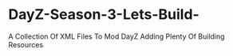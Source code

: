 # DayZ-Season-3-Lets-Build-
A Collection Of XML Files To Mod DayZ Adding Plenty Of Building Resources
